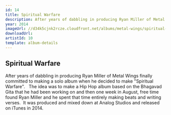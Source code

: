 ```yaml
---
id: 14
title: Spiritual Warfare
description: After years of dabbling in producing Ryan Miller of Metal Wings&nbsp;finally committed to making a solo album when he&nbsp;decided to make &quot;Spiritual Warfare&quot;.
year: 2014
imageUrl: //d34k5cjnk2rcze.cloudfront.net/albums/metal-wings/spiritual-warfare/spiritual-warfare.jpg
downloadUrl: 
artistId: 10
template: album-details
---
```


## Spiritual Warfare

After years of dabbling in producing Ryan Miller of Metal Wings&nbsp;finally committed to making a solo album when he&nbsp;decided to make &quot;Spiritual Warfare&quot;. &nbsp; The&nbsp;idea was to make a Hip Hop album based on the Bhagavad Gita that he had been working on and then&nbsp;one week in August, free time found Ryan Miller and he&nbsp;spent that time&nbsp;entirely making beats and writing verses. &nbsp;It was produced and mixed down at Analog Studios and released on iTunes in 2014.
